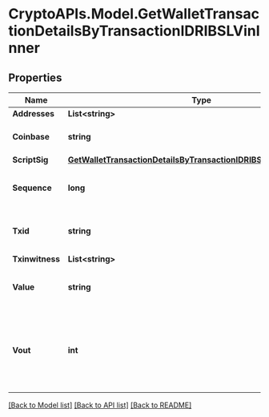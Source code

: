 # CryptoAPIs.Model.GetWalletTransactionDetailsByTransactionIDRIBSLVinInner

## Properties

Name | Type | Description | Notes
------------ | ------------- | ------------- | -------------
**Addresses** | **List&lt;string&gt;** |  | 
**Coinbase** | **string** | Represents the coinbase hex. | 
**ScriptSig** | [**GetWalletTransactionDetailsByTransactionIDRIBSLVinInnerScriptSig**](GetWalletTransactionDetailsByTransactionIDRIBSLVinInnerScriptSig.md) |  | 
**Sequence** | **long** | Represents the script sequence number. | 
**Txid** | **string** | Represents the reference transaction identifier. | 
**Txinwitness** | **List&lt;string&gt;** |  | [optional] 
**Value** | **string** | Represents the sent/received amount. | 
**Vout** | **int** | It refers to the index of the output address of this transaction. The index starts from 0. | 

[[Back to Model list]](../README.md#documentation-for-models) [[Back to API list]](../README.md#documentation-for-api-endpoints) [[Back to README]](../README.md)

